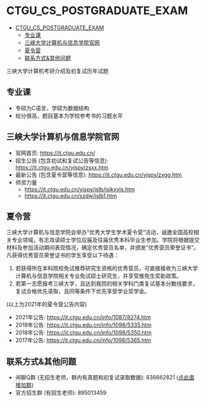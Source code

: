 # CTGU_CS_POSTGRADUATE_EXAM

- [CTGU_CS_POSTGRADUATE_EXAM](#ctgu_cs_postgraduate_exam)
  - [专业课](#专业课)
  - [三峡大学计算机与信息学院官网](#三峡大学计算机与信息学院官网)
  - [夏令营](#夏令营)
  - [联系方式&其他问题](#联系方式其他问题)

三峡大学计算机考研介绍及初复试历年试题

## 专业课
- 专硕为C语言，学硕为数据结构
- 给分很高，题目基本为学校参考书的习题水平

## 三峡大学计算机与信息学院官网
- 官网首页: https://it.ctgu.edu.cn/
- 招生公告 (包含初试和复试公告等信息): https://it.ctgu.edu.cn/yjspy/zsxx.htm
- 最新公告 (包含夏令营等信息): https://it.ctgu.edu.cn/yjspy/zxgg.htm
- 师资力量
  - https://it.ctgu.edu.cn/yjspy/jslb/jsjkxyjs.htm
  - https://it.ctgu.edu.cn/szdw/jslb1.htm

## 夏令营
三峡大学计算机与信息学院会举办”优秀大学生学术夏令营“活动，诚邀全国高校相关专业领域，有志攻读硕士学位应届及往届优秀本科毕业生参加。学院将根据提交材料及参加活动期间表现情况，确定优秀营员名单，并颁发“优秀营员荣誉证书”。凡获得优秀营员荣誉证书的学生享受以下待遇：
1. 若获得所在本科院校免试推荐研究生资格的优秀营员，可直接接收为三峡大学计算机与信息学院相关专业免试硕士研究生，并享受推免生奖助政策。
2. 若第一志愿报考三峡大学，且达到我院的相关学科门类复试基本分数线要求，复试合格优先录取，且同等条件下优先享受学业奖学金。

(以上为2021年的夏令营公告内容)

- 2021年公告: https://it.ctgu.edu.cn/info/1087/8274.htm
- 2019年公告: https://it.ctgu.edu.cn/info/1098/5335.htm
- 2018年公告: https://it.ctgu.edu.cn/info/1098/5350.htm
- 2017年公告: https://it.ctgu.edu.cn/info/1098/5365.htm

## 联系方式&其他问题
- 闲聊Q群 (无招生老师，群内有真题和初复试录取数据): 836662821 ([点此直接加群](https://jq.qq.com/?_wv=1027&k=DwsjQez6))
- 官方招生群 (有招生老师): 895013459